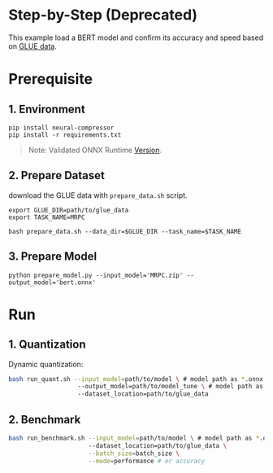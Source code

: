 # Step-by-Step (Deprecated)

This example load a BERT model and confirm its accuracy and speed based on [GLUE data](https://gluebenchmark.com/).

# Prerequisite

## 1. Environment

```shell
pip install neural-compressor
pip install -r requirements.txt
```

> Note: Validated ONNX Runtime [Version](/docs/source/installation_guide.md#validated-software-environment).

## 2. Prepare Dataset

download the GLUE data with `prepare_data.sh` script.

```shell
export GLUE_DIR=path/to/glue_data
export TASK_NAME=MRPC

bash prepare_data.sh --data_dir=$GLUE_DIR --task_name=$TASK_NAME
```

## 3. Prepare Model

```shell
python prepare_model.py --input_model='MRPC.zip' --output_model='bert.onnx'
```

# Run

## 1. Quantization

Dynamic quantization:

```bash
bash run_quant.sh --input_model=path/to/model \ # model path as *.onnx
                   --output_model=path/to/model_tune \ # model path as *.onnx
                   --dataset_location=path/to/glue_data
```

## 2. Benchmark

```bash
bash run_benchmark.sh --input_model=path/to/model \ # model path as *.onnx
                      --dataset_location=path/to/glue_data \
                      --batch_size=batch_size \
                      --mode=performance # or accuracy
```
